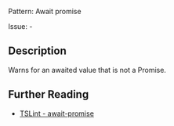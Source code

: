 Pattern: Await promise

Issue: -

## Description

Warns for an awaited value that is not a Promise.

## Further Reading

* [TSLint - await-promise](https://palantir.github.io/tslint/rules/await-promise)